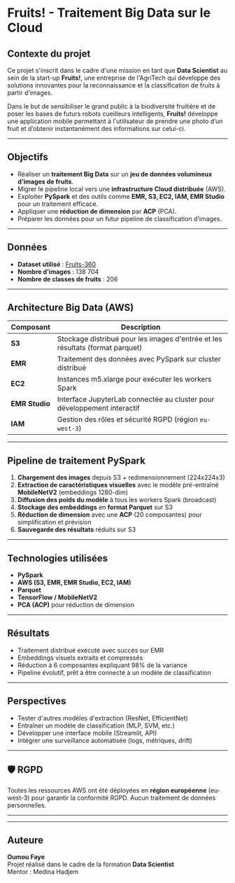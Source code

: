 #  Fruits! - Traitement Big Data sur le Cloud

## Contexte du projet

Ce projet s'inscrit dans le cadre d'une mission en tant que **Data Scientist** au sein de la start-up **Fruits!**, une entreprise de l'AgriTech qui développe des solutions innovantes pour la reconnaissance et la classification de fruits à partir d’images.

Dans le but de sensibiliser le grand public à la biodiversité fruitière et de poser les bases de futurs robots cueilleurs intelligents, **Fruits!** développe une application mobile permettant à l'utilisateur de prendre une photo d’un fruit et d’obtenir instantanément des informations sur celui-ci.

---

## Objectifs

- Réaliser un **traitement Big Data** sur un **jeu de données volumineux d’images de fruits**.
- Migrer le pipeline local vers une **infrastructure Cloud distribuée** (AWS).
- Exploiter **PySpark** et des outils comme **EMR, S3, EC2, IAM, EMR Studio** pour un traitement efficace.
- Appliquer une **réduction de dimension** par **ACP** (PCA).
- Préparer les données pour un futur pipeline de classification d’images.

---

## Données

- **Dataset utilisé** : [Fruits-360](https://www.kaggle.com/datasets/moltean/fruits)
- **Nombre d’images** : 138 704
- **Nombre de classes de fruits** : 206

---

## Architecture Big Data (AWS)

| Composant | Description |
|----------|-------------|
| **S3** | Stockage distribué pour les images d'entrée et les résultats (format parquet) |
| **EMR** | Traitement des données avec PySpark sur cluster distribué |
| **EC2** | Instances m5.xlarge pour exécuter les workers Spark |
| **EMR Studio** | Interface JupyterLab connectée au cluster pour développement interactif |
| **IAM** | Gestion des rôles et sécurité RGPD (région `eu-west-3`) |

---

## Pipeline de traitement PySpark

1. **Chargement des images** depuis S3 + redimensionnement (224x224x3)
2. **Extraction de caractéristiques visuelles** avec le modèle pré-entraîné **MobileNetV2** (embeddings 1280-dim)
3. **Diffusion des poids du modèle** à tous les workers Spark (broadcast)
4. **Stockage des embeddings** en **format Parquet** sur S3
5. **Réduction de dimension** avec une **ACP** (20 composantes) pour simplification et prévision
6. **Sauvegarde des résultats** réduits sur S3

---

## Technologies utilisées

- **PySpark**
- **AWS (S3, EMR, EMR Studio, EC2, IAM)**
- **Parquet**
- **TensorFlow / MobileNetV2**
- **PCA (ACP)** pour réduction de dimension

---

## Résultats

- Traitement distribué exécuté avec succès sur EMR
- Embeddings visuels extraits et compressés
- Réduction à 6 composantes expliquant 98% de la variance
- Pipeline évolutif, prêt à être connecté à un modèle de classification

---

##  Perspectives

- Tester d'autres modèles d'extraction (ResNet, EfficientNet)
- Entraîner un modèle de classification (MLP, SVM, etc.)
- Développer une interface mobile (Streamlit, API)
- Intégrer une surveillance automatisée (logs, métriques, drift)

---

## 🛡️ RGPD

Toutes les ressources AWS ont été déployées en **région européenne** (eu-west-3) pour garantir la conformité RGPD. Aucun traitement de données personnelles.

---


---

## Auteure

 **Oumou Faye**  
Projet réalisé dans le cadre de la formation **Data Scientist**  
Mentor : Medina Hadjem  




